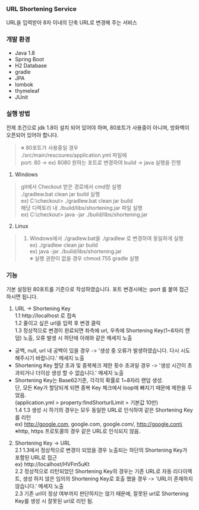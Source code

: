 ### URL Shortening Service
URL을 입력받아 8자 이내의 단축 URL로 변경해 주는 서비스  

### 개발 환경
+ Java 1.8
+ Spring Boot
+ H2 Database
+ gradle
+ JPA
+ lombok
+ thymeleaf
+ JUnit

### 실행 방법
전제 조건으로 jdk 1.8이 설치 되어 있어야 하며, 80포트가 사용중이 아니며, 방화벽이 오픈되어 있어야 합니다.

> ※ 80포트가 사용중일 경우  
./src/main/rescoures/application.yml 파일에   
port: 80 -> ex) 8080 원하는 포트로 변경하여 build -> java 실행을 진행

1. Windows  
>git에서 Checkout 받은 경로에서 cmd창 실행  
./gradlew.bat clean jar build 실행  
ex) C:\checkout> ./gradlew.bat clean jar build  
해당 디렉토리 내 ./build/libs/shortening.jar 파일 실행  
ex) C:\checkout> java -jar ./build/libs/shortening.jar

2. Linux  
> 1. Windows에서 ./gradlew.bat을 ./gradlew 로 변경하여 동일하게 실행  
ex) ./gradlew clean jar build  
ex) java -jar ./build/libs/shortening.jar  
※ 실행 권한이 없을 경우 chmod 755 gradle 실행

### 기능
기본 설정된 80포트를 기준으로 작성하였습니다. 포트 변경시에는 :port 를 붙여 접근하시면 됩니다.  
1. URL -> Shortening Key  
1.1 http://localhost 로 접속  
1.2 줄이고 싶은 url을 입력 후 변경 클릭  
1.3 정상적으로 변경이 완료되면 좌측에 url, 우측에 Shortening Key(1~8자리 랜덤) 노출, 오류 발생 시 하단에 아래와 같은 메세지 노출  
- 공백, null, url 내 공백이 있을 경우 -> '생성 중 오류가 발생하였습니다. 다시 시도해주시기 바랍니다.' 메세지 노출  
- Shortening Key 할당 초과 및 중복체크 제한 횟수 초과일 경우 -> '생성 시간이 초과되거나 더이상 생성 할 수 없습니다.' 메세지 노출  
- Shortening Key는 Base62기준, 각각의 확률로 1~8자리 랜덤 생성.  
단, 모든 Key가 할당되게 되면 중복 Key 체크에서 loop에 빠지기 때문에 제한을 두었음.  
(application.yml > property:findShorturlLimit > 기본값 10만)         
1.4 1.3 생성 시 하기의 경우는 모두 동일한 URL로 인식하여 같은 Shortening Key를 리턴  
ex) http://google.com, google.com, google.com/, http://google.com\  
※http, https 프로토콜의 경우 같은 URL로 인식되지 않음.

2. Shortening Key -> URL  
2.1 1.3에서 정상적으로 변경이 되었을 경우 노출되는 하단의 Shortening Key가 포함된 URL로  접근  
ex) http://localhost/HVFm5uKt  
2.2 정상적으로 리턴되었던 Shortening Key의 경우는 기존 URL로 자동 리다이렉트, 생성 하지 않은 임의의 Shortening Key로 호출 했을 경우 -> 'URL이 존재하지 않습니다.' 메세지 노출  
2.3 기존 url이 정상 여부까지 판단하지는 않기 때문에, 잘못된 url로 Shortening Key를 생성 시 잘못된 url로 리턴 됨.